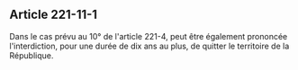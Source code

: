 Article 221-11-1
----
Dans le cas prévu au 10° de l'article 221-4, peut être également prononcée
l'interdiction, pour une durée de dix ans au plus, de quitter le territoire de
la République.
